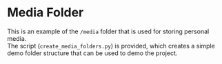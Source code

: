 # Media Folder

This is an example of the `/media` folder that is used for storing personal media.  
The script (`create_media_folders.py`) is provided, which creates a simple demo folder structure that can be used to demo the project.
